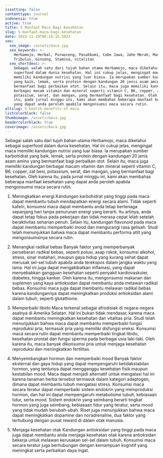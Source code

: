 ```yaml
---
issetting: false
contenttype: journal
indonesia: true
active: true
title: 5 Manfaat Maca Bagi Kesehatan
slug: 5-manfaat-maca-bagi-kesehatan
date: 2019-11-29T06:16:15.592Z
seo:
  seo_image: /assets/maca.jpg
  seo_keywords: >-
    Herbamojo, Herbal, Purwoceng, Pasakbumi, Cabe Jawa, Jahe Merah, Maca,
    Tribulus, Ginseng, Stamina, vitalitas
  seo_shortdesc: >-
    Sebagai salah satu dari tujuh bahan utama Herbamojo, maca diketahui sebagai
    superfood dalam dunia kesehatan. Hal ini cukup jelas, mengingat maca
    memiliki kandungan nutrisi yang luar biasa. Ia merupakan sumber karbohidrat
    yang baik, lemak, serta protein dengan kandungan 20 jenis asam amino yang
    bermanfaat bagi perbaikan otot. Selain itu, maca juga memiliki kandungan
    berbagai macam vitamin dan mineral seperti vitamin C, B6, copper, zat besi,
    potassium, serat, dan mangan, yang bermanfaat bagi kesehatan. Oleh karena
    itu, pada jurnal minggu ini, kami akan membahas beberapa manfaat kesehatan
    yang dapat anda peroleh apabila mengonsumsi maca secara rutin.
altslug: 5-health-benefits-of-maca
listcolorblack: false
thumbimage: /assets/maca.jpg
headercolorblack: true
coverimage: /assets/maca.jpg
---
```

Sebagai salah satu dari tujuh bahan utama Herbamojo, maca diketahui sebagai superfood dalam dunia kesehatan. Hal ini cukup jelas, mengingat maca memiliki kandungan nutrisi yang luar biasa. Ia merupakan sumber karbohidrat yang baik, lemak, serta protein dengan kandungan 20 jenis asam amino yang bermanfaat bagi perbaikan otot. Selain itu, maca juga memiliki kandungan berbagai macam vitamin dan mineral seperti vitamin C, B6, copper, zat besi, potassium, serat, dan mangan, yang bermanfaat bagi kesehatan. Oleh karena itu, pada jurnal minggu ini, kami akan membahas beberapa manfaat kesehatan yang dapat anda peroleh apabila mengonsumsi maca secara rutin.

1. Meningkatkan energi 
	Kandungan karbohidrat yang tinggi pada maca dapat membantu tubuh mendapatkan energi secara alami. Tidak seperti kafein, konsumsi maca dapat membantu anda tetap bertenaga sepanjang hari tanpa penurunan energi yang berarti. Itu artinya, anda dapat tetap fokus pada pekerjaan dan tidak merasa cepat lelah setelah beraktivitas seharian penuh. Selain itu, kandungan flavonoid pada maca dapat membantu memperbaiki mood dan mengurangi rasa gelisah. Studi telah menunjukkan bahwa maca dapat membantu performa atlit yang mengonsumsinya secara rutin.

2. Menangkal radikal bebas
	Banyak faktor yang memperbanyak persebaran radikal bebas, seperti polusi, asap rokok, konsumsi alkohol, stress, sinar matahari, maupun gaya hidup yang kurang sehat dapat merusak sel-sel tubuh apabila anda terekspos dalam jangka waktu yang lama. Hal ini juga dapat mengakibatkan inflamasi, yang dapat menyebabkan gangguan kesehatan seperti penyakit kardiovaskuler, diabetes, hingga kanker. Oleh karena itu, mengonsumsi makanan dan suplemen yang kaya antioksidan dapat membantu anda melawan radikal bebas. Konsumsi maca juga dapat membantu melawan radikal bebas karena kandungannya dapat meningkatkan produksi antioksidan alami dalam tubuh, seperti glutathione.

3. Memperbaiki libido
	Maca terkenal sebagai afrodisiak di negara-negara asalnya di Amerika Selatan. Hal ini bukan tidak mendasar, karena maca dapat membantu meningkatkan kesehatan dan vitalitas pria. Studi telah menunjukkan bahwa maca dapat membantu memperbaiki fungsi reproduksi pria, termasuk pria yang memiliki disfungsi ereksi. Konsumsi maca secara rutin dapat membantu memperbaiki tingkat libido, kesehatan prostat dan fungsi sperma pada berbagai usia laki-laki. Oleh karena itu, maca banyak dikonsumsi pria untuk menjaga kesehatan reproduksi dan meningkatkan fertilitas.

4. Menyeimbangkan hormon dan memperbaiki mood
	Banyak faktor eksternal dan gaya hidup yang dapat mempengaruhi ketidakstabilan hormon, yang tentunya dapat mengganggu kesehatan fisik maupun kestabilan mood. Maca dapat menjadi alternatif untuk mengatasi hal ini karena tanaman herba tersebut termasuk dalam kategori adaptogen, dimana dapat membantu tubuh mengatasi stress. Konsumsi maca secara teratur dapat memperbaiki sistem endokrin yang memproduksi hormon, dan hal ini dapat mempengaruhi metabolisme tubuh, kebiasaan tidur, serta mood. Sistem endokrin yang seimbang berarti tingkat hormon yang juga seimbang, kebiasaan tidur yang teratur, serta mood yang tidak mudah berubah-ubah. Riset juga menunjukkan bahwa maca dapat meningkatkan dopamine dan noradrenaline, dua faktor yang terhubung dengan pusat reward di dalam otak manusia.

5. Menjaga kesehatan otak
	Kandungan antioksidan yang tinggi pada maca juga dapat membantu anda menjaga kesehatan otak karena antioksidan bekerja untuk melawan kerusakan sel-sel dalam tubuh. Konsumsi maca secara teratur juga berhubungan dengan kemampuan kognitif yang meningkat serta perbaikan daya ingat.
